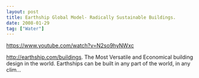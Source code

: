 ```yaml
---
layout: post
title: Earthship Global Model- Radically Sustainable Buildings.
date: 2008-01-29
tag: ["Water"]
---
```


https://www.youtube.com/watch?v=N2so9hyNWxc  

http://earthship.com/buildings. The Most Versatile and Economical building design in the world. Earthships can be built in any part of the world, in any clim...
